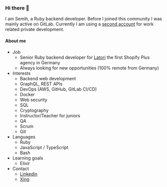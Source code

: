 ### Hi there 👋

I am Semih, a Ruby backend developer. Before I joined this community I was mainly active on GitLab.
Currently I am using a [second account](https://github.com/semih-ordu-latori) for work related private development.

#### About me

- Job
  - Senior Ruby backend developer for [Latori](https://www.shopify.com/plus/partners/latori-gmbh) the first Shopify Plus agency in Germany
  - Always looking for new opportunities (100% remote from Germany)
- Interests
  - Backend web development
  - GraphQL, REST APIs
  - DevOps (AWS, GitHub, GitLab CI/CD)
  - Docker
  - Web security
  - SQL
  - Cryptography
  - Instructor/Teacher for juniors
  - QA
  - Scrum
  - Git
- Languages
  - Ruby
  - JavaScript / TypeScript
  - Bash
- Learning goals
  - Elixir
- Contact
  - [Linkedin](https://www.linkedin.com/in/semih-han-ordu/)
  - [Xing](https://www.xing.com/profile/SemihHan_Ordu/cv)
